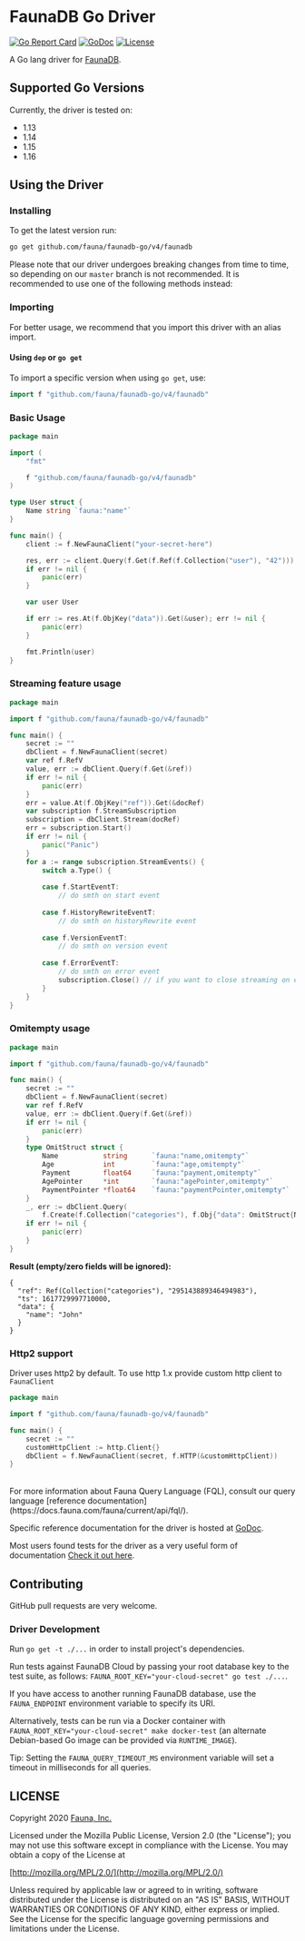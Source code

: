 # FaunaDB Go Driver

[![Go Report Card](https://goreportcard.com/badge/github.com/fauna/faunadb-go)](https://goreportcard.com/report/github.com/fauna/faunadb-go)
[![GoDoc](https://godoc.org/github.com/fauna/faunadb-go/faunadb?status.svg)](https://pkg.go.dev/github.com/fauna/faunadb-go/v4)
[![License](https://img.shields.io/badge/license-MPL_2.0-blue.svg?maxAge=2592000)](https://raw.githubusercontent.com/fauna/faunadb-go/master/LICENSE)

A Go lang driver for [FaunaDB](https://fauna.com/).

## Supported Go Versions

Currently, the driver is tested on:
- 1.13
- 1.14
- 1.15
- 1.16

## Using the Driver

### Installing

To get the latest version run:

```bash
go get github.com/fauna/faunadb-go/v4/faunadb
```

Please note that our driver undergoes breaking changes from time to time, so depending on our `master` branch is not recommended.
It is recommended to use one of the following methods instead:

### Importing

For better usage, we recommend that you import this driver with an alias import.

#### Using `dep` or `go get`

To import a specific version when using `go get`, use:

```go
import f "github.com/fauna/faunadb-go/v4/faunadb"
```

### Basic Usage

```go
package main

import (
	"fmt"

	f "github.com/fauna/faunadb-go/v4/faunadb"
)

type User struct {
	Name string `fauna:"name"`
}

func main() {
	client := f.NewFaunaClient("your-secret-here")

	res, err := client.Query(f.Get(f.Ref(f.Collection("user"), "42")))
	if err != nil {
		panic(err)
	}

	var user User

	if err := res.At(f.ObjKey("data")).Get(&user); err != nil {
		panic(err)
	}

	fmt.Println(user)
}
```

### Streaming feature usage
```go
package main

import f "github.com/fauna/faunadb-go/v4/faunadb"

func main() {
	secret := ""
	dbClient = f.NewFaunaClient(secret)
	var ref f.RefV
	value, err := dbClient.Query(f.Get(&ref))
	if err != nil {
		panic(err)
	}
	err = value.At(f.ObjKey("ref")).Get(&docRef)
	var subscription f.StreamSubscription
	subscription = dbClient.Stream(docRef)
	err = subscription.Start()
	if err != nil {
		panic("Panic")
	}
	for a := range subscription.StreamEvents() {
		switch a.Type() {
	
		case f.StartEventT:
			// do smth on start event
	
		case f.HistoryRewriteEventT:
			// do smth on historyRewrite event	
			
		case f.VersionEventT:
			// do smth on version event
			
		case f.ErrorEventT:
			// do smth on error event
			subscription.Close() // if you want to close streaming on errors
		}
	}
}
```

### Omitempty usage
```go
package main

import f "github.com/fauna/faunadb-go/v4/faunadb"

func main() {
	secret := ""
	dbClient = f.NewFaunaClient(secret)
	var ref f.RefV
	value, err := dbClient.Query(f.Get(&ref))
	if err != nil {
		panic(err)
	}
	type OmitStruct struct {
		Name           string      `fauna:"name,omitempty"`
		Age            int         `fauna:"age,omitempty"`
		Payment        float64     `fauna:"payment,omitempty"`
		AgePointer     *int        `fauna:"agePointer,omitempty"`
		PaymentPointer *float64    `fauna:"paymentPointer,omitempty"`
	}
	_, err := dbClient.Query(
		f.Create(f.Collection("categories"), f.Obj{"data": OmitStruct{Name: "John", Age: 0}}))
	if err != nil {
		panic(err)
	}
}
```
**Result (empty/zero fields will be ignored):**
```text
{
  "ref": Ref(Collection("categories"), "295143889346494983"),
  "ts": 1617729997710000,
  "data": {
    "name": "John"
  }
}
```
### Http2 support
Driver uses http2 by default. To use http 1.x provide custom http client to `FaunaClient`
```go
package main

import f "github.com/fauna/faunadb-go/v4/faunadb"

func main() {
	secret := ""
	customHttpClient := http.Client{}
	dbClient = f.NewFaunaClient(secret, f.HTTP(&customHttpClient))
}
```
<br>
For more information about Fauna Query Language (FQL), consult our query language
[reference documentation](https://docs.fauna.com/fauna/current/api/fql/).

Specific reference documentation for the driver is hosted at
[GoDoc](https://pkg.go.dev/github.com/fauna/faunadb-go/v4).


Most users found tests for the driver as a very useful form of documentation
[Check it out here](https://github.com/fauna/faunadb-go/tree/master/faunadb).


## Contributing

GitHub pull requests are very welcome.

### Driver Development

Run `go get -t ./...` in order to install project's dependencies.

Run tests against FaunaDB Cloud by passing your root database key to the
test suite, as follows: `FAUNA_ROOT_KEY="your-cloud-secret" go test ./...`.

If you have access to another running FaunaDB database, use the
`FAUNA_ENDPOINT` environment variable to specify its URI.

Alternatively, tests can be run via a Docker container with
`FAUNA_ROOT_KEY="your-cloud-secret" make docker-test` (an alternate
Debian-based Go image can be provided via `RUNTIME_IMAGE`).

Tip: Setting the `FAUNA_QUERY_TIMEOUT_MS` environment variable will
set a timeout in milliseconds for all queries.

## LICENSE

Copyright 2020 [Fauna, Inc.](https://fauna.com/)

Licensed under the Mozilla Public License, Version 2.0 (the
"License"); you may not use this software except in compliance with
the License. You may obtain a copy of the License at

[http://mozilla.org/MPL/2.0/](http://mozilla.org/MPL/2.0/)

Unless required by applicable law or agreed to in writing, software
distributed under the License is distributed on an "AS IS" BASIS,
WITHOUT WARRANTIES OR CONDITIONS OF ANY KIND, either express or
implied. See the License for the specific language governing
permissions and limitations under the License.
